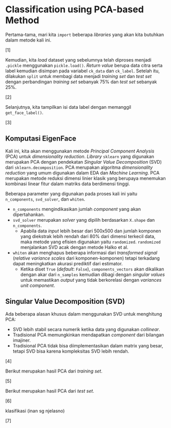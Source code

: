 # Classification using PCA-based Method

Pertama-tama, mari kita ``import`` beberapa *libraries* yang akan kita butuhkan dalam metode kali ini.

[1]

Kemudian, kita *load* dataset yang sebelumnya telah diproses menjadi `.pickle` menggunakan ``pickle.load()``. *Return value* berupa data citra serta label kemudian disimpan pada variabel ``ck_data`` dan ``ck_label``. Setelah itu, dilakukan ``split`` untuk membagi data menjadi *training set* dan *test set* dengan perbandingan *training set* sebanyak 75% dan *test set* sebanyak 25%.

[2]

Selanjutnya, kita tampilkan isi data label dengan memanggil ``get_face_label()``.

[3]

## Komputasi EigenFace

Kali ini, kita akan menggunakan metode *Principal Component Analysis* (PCA) untuk *dimensionality reduction*. *Library* `sklearn` yang digunakan merupakan PCA dengan pendekatan *Singular Value Decomposition* (SVD) dari `sklearn.decomposition`. PCA merupakan algoritma *dimensionality reduction* yang umum digunakan dalam EDA dan *Machine Learning*. PCA merupakan metode reduksi dimensi linier klasik yang berupaya menemukan kombinasi linear fitur dalam matriks data berdimensi tinggi.

Beberapa parameter yang digunakan pada proses kali ini yaitu ``n_components``, ``svd_solver``, dan ``whiten``.
- ``n_components`` mengindikasikan jumlah *component* yang akan dipertahankan.
- ``svd_solver`` merupakan *solver* yang dipilih berdasarkan ``X.shape`` dan ``n_components``.
  - Apabila data *input* lebih besar dari 500x500 dan jumlah komponen yang diekstrak lebih rendah dari 80% dari dimensi terkecil data, maka metode yang efisien digunakan yaitu ``randomized``. ``randomized`` menjalankan SVD acak dengan metode Halko et al.
- ``whiten`` akan menghapus beberapa informasi dari *transformed signal* (*relative variance scales* dari komponen-komponen) tetapi terkadang dapat meningkatkan akurasi prediktif dari estimator.
  - Ketika diset ``True`` (*default*: ``False``), ``components_vectors`` akan dikalikan dengan akar dari ``n_samples`` kemudian dibagi dengan *singular values* untuk memastikan *output* yang tidak berkorelasi dengan *variances unit component*.

## Singular Value Decomposition (SVD)

Ada beberapa alasan khusus dalam menggunakan SVD untuk menghitung PCA:
- SVD lebih stabil secara numerik ketika data yang digunakan *collinear*.
- Tradisional PCA memungkinkan mendapatkan *component* dari bilangan imajiner.
- Tradisional PCA tidak bisa diimplementasikan dalam matrix yang besar, tetapi SVD bisa karena kompleksitas SVD lebih rendah.


[4]

Berikut merupakan hasil PCA dari *training set*.

[5]

Berikut merupakan hasil PCA dari *test set*.

[6]

klasifikasi (inan sg njelasno)

[7]


